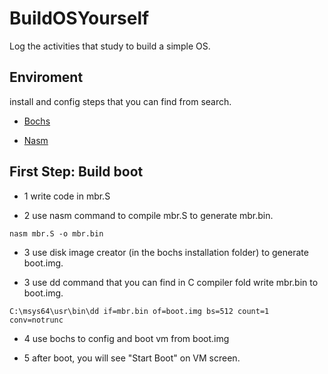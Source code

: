 # BuildOSYourself
Log the activities that study to build a simple OS.

## Enviroment
install and config steps that you can find from search.

+ [Bochs](http://bochs.sourceforge.net/) 

+ [Nasm](https://www.nasm.us/)

## First Step: Build boot

- 1 write code in mbr.S

- 2 use nasm command to compile mbr.S to generate mbr.bin.
```
nasm mbr.S -o mbr.bin
```
- 3 use disk image creator (in the bochs installation folder) to generate boot.img.
[](https://github.com/bluejazzCHN/BuildOSYourself/blob/master/boot%20image%20creator.png)

- 3 use dd command that you can find in C compiler fold write mbr.bin to boot.img.
```
C:\msys64\usr\bin\dd if=mbr.bin of=boot.img bs=512 count=1 conv=notrunc
```
- 4 use bochs to config and boot vm from boot.img

- 5 after boot, you will see "Start Boot" on VM screen.

